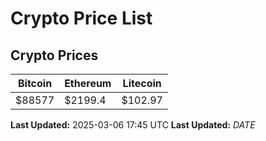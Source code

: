 # Crypto Price List

## Crypto Prices
| Bitcoin | Ethereum | Litecoin |
| ------- | -------- | -------- |
| $88577 | $2199.4 | $102.97 |
**Last Updated:** 2025-03-06 17:45 UTC
**Last Updated:** $DATE$
